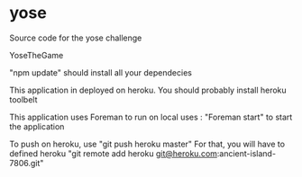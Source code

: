 yose
====

Source code for the yose challenge

YoseTheGame

"npm update" should install all your dependecies

This application in deployed on heroku. You should probably install heroku toolbelt

This application uses Foreman to run on local
uses : "Foreman start" to start the application

To push on heroku, use "git push heroku master"
For that, you will have to defined heroku "git remote add heroku git@heroku.com:ancient-island-7806.git"
